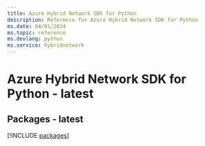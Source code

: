 ```yaml
---
title: Azure Hybrid Network SDK for Python
description: Reference for Azure Hybrid Network SDK for Python
ms.date: 04/01/2024
ms.topic: reference
ms.devlang: python
ms.service: hybridnetwork
---
```

# Azure Hybrid Network SDK for Python - latest
## Packages - latest
[!INCLUDE [packages](hybrid-network-index.md)]
